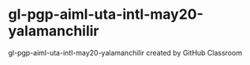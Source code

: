 # gl-pgp-aiml-uta-intl-may20-yalamanchilir
gl-pgp-aiml-uta-intl-may20-yalamanchilir created by GitHub Classroom
